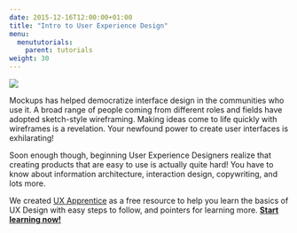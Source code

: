 ```yaml
---
date: 2015-12-16T12:00:00+01:00
title: "Intro to User Experience Design"
menu:
  menututorials:
    parent: tutorials
weight: 30
---
```


[![](https://media.balsamiq.com/img/support/resources/uxapprentice.jpg)](http://www.uxapprentice.com)

Mockups has helped democratize interface design in the communities who use it. A broad range of people coming from different roles and fields have adopted sketch-style wireframing. Making ideas come to life quickly with wireframes is a revelation. Your newfound power to create user interfaces is exhilarating!

Soon enough though, beginning User Experience Designers realize that creating products that are easy to use is actually quite hard! You have to know about information architecture, interaction design, copywriting, and lots more.

We created [UX Apprentice](http://www.uxapprentice.com) as a free resource to help you learn the basics of UX Design with easy steps to follow, and pointers for learning more. [**Start learning now!**](http://www.uxapprentice.com)